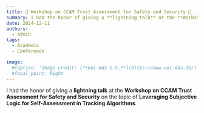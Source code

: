 ```yaml
---
title: 🚗 Workshop on CCAM Trust Assessment for Safety and Security 🚗
summary: I had the honor of giving a **lightning talk** at the **Workshop on CCAM Trust Assessment for Safety and Security** on the topic of **Leveraging Subjective Logic for Self-Assessment in Tracking Algorithms**.
date: 2024-12-11
authors:
  - admin
tags:
  - Academic
  - Conference

image:
  #caption: 'Image credit: [**Uni-DAS e.V.**](https://www.uni-das.de/)'
  #focal_point: Right
---
```


I had the honor of giving a **lightning talk** at the **Workshop on CCAM Trust Assessment for Safety and Security** on the topic of **Leveraging Subjective Logic for Self-Assessment in Tracking Algorithms**.
